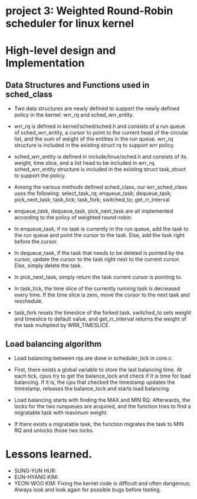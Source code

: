 project 3: Weighted Round-Robin scheduler for linux kernel
==========================================================
# High-level design and Implementation

## Data Structures and Functions used in sched\_class
* Two data structures are newly defined to support the newly defined policy in the kernel: wrr\_rq and sched\_wrr\_entity.

* wrr\_rq is defined in kernel/sched/sched.h and consists of a run queue of sched\_wrr\_entity, a cursor to point to the current head of the circular list, and the sum of weight of the entities in the run queue. wrr\_rq structure is included in the existing struct rq to support wrr policy.

* sched\_wrr\_entity is defined in include/linux/sched.h and consists of its weight, time slice, and a list head to be included in wrr\_rq. sched\_wrr\_entity structure is included in the existing struct task\_struct to support the policy.

* Among the various methods defined sched\_class, our wrr\_sched\_class uses the following: select\_task\_rq; enqueue\_task; dequeue\_task; pick\_next\_task; task\_tick; task\_fork; switched\_to; get\_rr\_interval

* enqueue\_task, dequeue\_task, pick\_next\_task are all implemented according to the policy of weighted round-robin.

* In enqueue\_task, if no task is currently in the run queue, add the task to the run queue and point the cursor to the task. Else, add the task right before the cursor.

* In dequeue\_task, if the task that needs to be deleted is pointed by the cursor, update the cursor to the task right next to the current cursor. Else, simply delete the task.

* In pick\_next\_task, simply return the task current cursor is pointing to.

* In task\_tick, the time slice of the currently running task is decreased every time. If the time slice is zero, move the cursor to the next task and reschedule.

* task\_fork resets the timeslice of the forked task. switched\_to sets weight and timeslice to default value, and get\_rr\_interval returns the weight of the task multiplied by WRR\_TIMESLICE.

## Load balancing algorithm

* Load balancing between rqs are done in scheduler\_tick in core.c.

* First, there exists a global variable to store the last balancing time. At each tick, cpus try to get the balance\_lock and check if it is time for load balancing. If it is, the cpu that checked the timestamp updates the timestamp, releases the balance\_lock and starts load balancing.

* Load balancing starts with finding the MAX and MIN RQ. Afterwards, the locks for the two runqueues are acquired, and the function tries to find a migratable task with maximum weight. 

* If there exists a migratable task, the function migrates the task to MIN RQ and unlocks those two locks.

	
# Lessons learned.

* SUNG-YUN HUR:
* EUN-HYANG KIM:
* YEON-WOO KIM: Fixing the kernel code is difficult and often dangerous; Always look and look again for possible bugs before testing.

